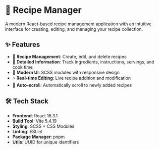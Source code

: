 # 🍳 Recipe Manager

A modern React-based recipe management application with an intuitive interface for creating, editing, and managing your recipe collection.

## ✨ Features

- 📝 **Recipe Management**: Create, edit, and delete recipes
- 🥘 **Detailed Information**: Track ingredients, instructions, servings, and cook time
- 🎨 **Modern UI**: SCSS modules with responsive design
- ⚡ **Real-time Editing**: Live recipe addition and modification
- 🔄 **Auto-scroll**: Automatically scroll to newly added recipes

## 🛠️ Tech Stack

- **Frontend**: React 18.3.1
- **Build Tool**: Vite 5.4.19
- **Styling**: SCSS + CSS Modules
- **Linting**: ESLint
- **Package Manager**: pnpm
- **Utils**: UUID for unique identifiers
